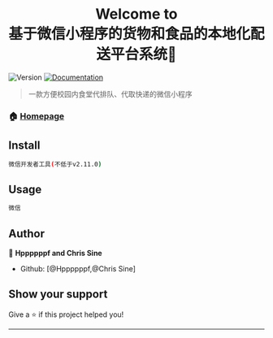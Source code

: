 <h1 align="center">Welcome to <br/>基于微信小程序的货物和食品的本地化配送平台系统👋</h1>
<p>
  <img alt="Version" src="https://img.shields.io/badge/version-1.0.0-blue.svg?cacheSeconds=2592000" />
  <a href="https://github.com/Hppppppf/miniprogram-STITP/blob/master/%E8%BD%AF%E4%BB%B6%E9%9C%80%E6%B1%82%E8%A7%84%E6%A0%BC%E8%AF%B4%E6%98%8E%E4%B9%A6.doc" target="_blank">
    <img alt="Documentation" src="https://img.shields.io/badge/documentation-yes-brightgreen.svg" />
  </a>
</p>

> 一款方便校园内食堂代排队、代取快递的微信小程序

### 🏠 [Homepage](https://github.com/Hppppppf/miniprogram-STITP)

## Install

```sh
微信开发者工具(不低于v2.11.0)
```

## Usage

```sh
微信
```

## Author

👤 **Hppppppf and Chris Sine**

* Github: [@Hppppppf,@Chris Sine]

## Show your support

Give a ⭐️ if this project helped you!

***
